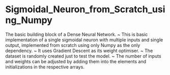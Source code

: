 # Sigmoidal_Neuron_from_Scratch_using_Numpy
The basic building block of a Dense Neural Network.
~ This is basic implementation of a single sigmoidal neuron with multiple inputs and single output, implemented from scratch using only Numpy as the only dependency.
~ It uses Gradient Descent as its weight optimiser.
~ The dataset is randomly created just to test the model.
~ The number of inputs and weights can be adjusted by adding them into the elements and initializations in the respective arrays.
